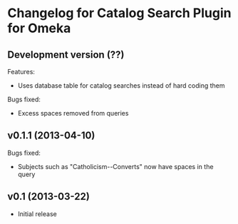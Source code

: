# Changelog for Catalog Search Plugin for Omeka

## Development version (??)

Features: 

+ Uses database table for catalog searches instead of hard coding them

Bugs fixed:

+ Excess spaces removed from queries

## v0.1.1 (2013-04-10)

Bugs fixed:

+ Subjects such as "Catholicism--Converts" now have spaces in the query

## v0.1 (2013-03-22)

+ Initial release
